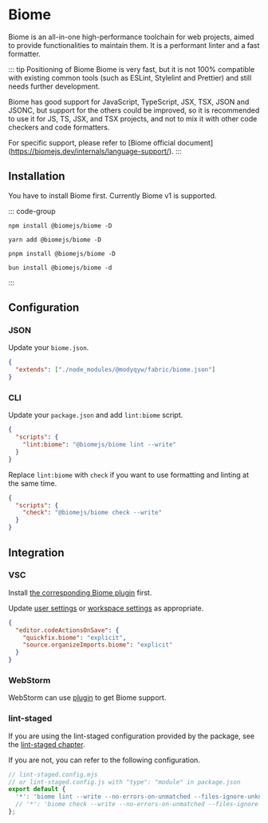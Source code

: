 # Biome

Biome is an all-in-one high-performance toolchain for web projects, aimed to provide functionalities to maintain them. It is a performant linter and a fast formatter.

::: tip Positioning of Biome
Biome is very fast, but it is not 100% compatible with existing common tools (such as ESLint, Stylelint and Prettier) and still needs further development.

Biome has good support for JavaScript, TypeScript, JSX, TSX, JSON and JSONC, but support for the others could be improved, so it is recommended to use it for JS, TS, JSX, and TSX projects, and not to mix it with other code checkers and code formatters.

For specific support, please refer to [Biome official document] (https://biomejs.dev/internals/language-support/).
:::

## Installation

You have to install Biome first. Currently Biome v1 is supported.

::: code-group

```shell [npm]
npm install @biomejs/biome -D
```

```shell [yarn]
yarn add @biomejs/biome -D
```

```shell [pnpm]
pnpm install @biomejs/biome -D
```

```shell [bun(experimental)]
bun install @biomejs/biome -d
```

:::

## Configuration

### JSON

Update your `biome.json`.

```json
{
  "extends": ["./node_modules/@modyqyw/fabric/biome.json"]
}
```

### CLI

Update your `package.json` and add `lint:biome` script.

```json
{
  "scripts": {
    "lint:biome": "@biomejs/biome lint --write"
  }
}
```

Replace `lint:biome` with `check` if you want to use formatting and linting at the same time.

```json
{
  "scripts": {
    "check": "@biomejs/biome check --write"
  }
}
```

## Integration

### VSC

Install [the corresponding Biome plugin](https://marketplace.visualstudio.com/items?itemName=biomejs.biome) first.

Update [user settings](https://code.visualstudio.com/docs/getstarted/settings#_settingsjson) or [workspace settings](https://code.visualstudio.com/docs/getstarted/settings#_workspace-settings) as appropriate.

```json
{
  "editor.codeActionsOnSave": {
    "quickfix.biome": "explicit",
    "source.organizeImports.biome": "explicit"
  }
}
```

### WebStorm

WebStorm can use [plugin](https://plugins.jetbrains.com/plugin/22761-biome) to get Biome support.

### lint-staged

If you are using the lint-staged configuration provided by the package, see the [lint-staged chapter](../git/lint-staged.md).

If you are not, you can refer to the following configuration.

```javascript
// lint-staged.config.mjs
// or lint-staged.config.js with "type": "module" in package.json
export default {
  '*': 'biome lint --write --no-errors-on-unmatched --files-ignore-unknown=true',
  // '*': 'biome check --write --no-errors-on-unmatched --files-ignore-unknown=true',
};
```

